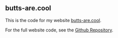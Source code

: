 ## butts-are.cool
This is the code for my website [butts-are.cool](https://butts-are.cool).

For the full website code, see the [Github Repository](https://github.com/DonovanDMC/Websites).
